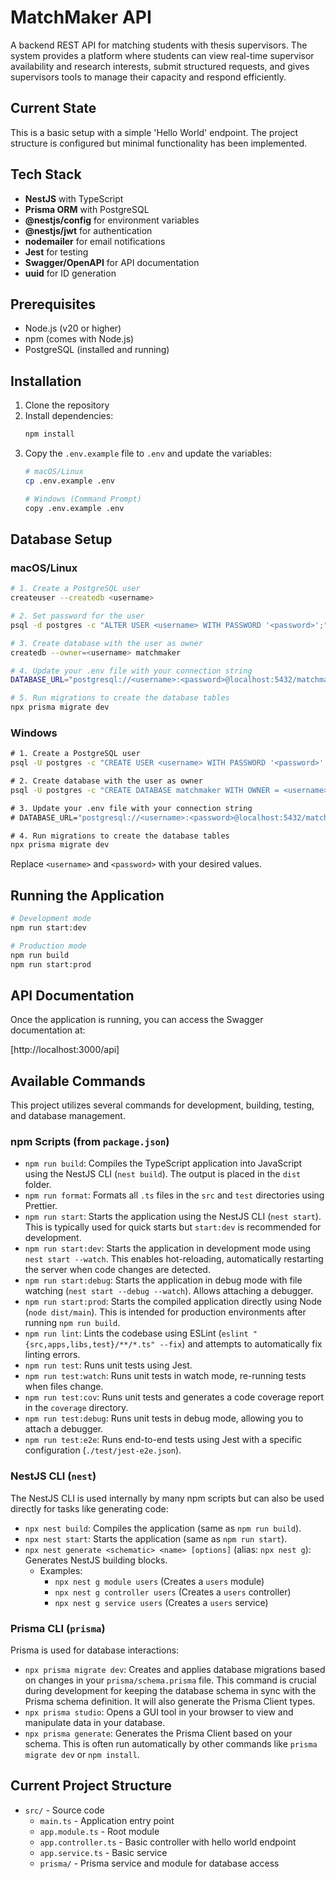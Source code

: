 # MatchMaker API

A backend REST API for matching students with thesis supervisors. The system provides a platform where students can view real-time supervisor availability and research interests, submit structured requests, and gives supervisors tools to manage their capacity and respond efficiently.

## Current State

This is a basic setup with a simple 'Hello World' endpoint. The project structure is configured but minimal functionality has been implemented.

## Tech Stack

- **NestJS** with TypeScript
- **Prisma ORM** with PostgreSQL
- **@nestjs/config** for environment variables
- **@nestjs/jwt** for authentication
- **nodemailer** for email notifications
- **Jest** for testing
- **Swagger/OpenAPI** for API documentation
- **uuid** for ID generation

## Prerequisites

- Node.js (v20 or higher)
- npm (comes with Node.js)
- PostgreSQL (installed and running)

## Installation

1. Clone the repository
2. Install dependencies:
   ```bash
   npm install
   ```
3. Copy the `.env.example` file to `.env` and update the variables:
   ```bash
   # macOS/Linux
   cp .env.example .env
   
   # Windows (Command Prompt)
   copy .env.example .env
   ```

## Database Setup

### macOS/Linux

```bash
# 1. Create a PostgreSQL user
createuser --createdb <username>

# 2. Set password for the user
psql -d postgres -c "ALTER USER <username> WITH PASSWORD '<password>';"

# 3. Create database with the user as owner
createdb --owner=<username> matchmaker

# 4. Update your .env file with your connection string
DATABASE_URL="postgresql://<username>:<password>@localhost:5432/matchmaker?schema=public"

# 5. Run migrations to create the database tables
npx prisma migrate dev
```

### Windows

```cmd
# 1. Create a PostgreSQL user
psql -U postgres -c "CREATE USER <username> WITH PASSWORD '<password>' CREATEDB;"

# 2. Create database with the user as owner
psql -U postgres -c "CREATE DATABASE matchmaker WITH OWNER = <username>;"

# 3. Update your .env file with your connection string
# DATABASE_URL="postgresql://<username>:<password>@localhost:5432/matchmaker?schema=public"

# 4. Run migrations to create the database tables
npx prisma migrate dev
```

Replace `<username>` and `<password>` with your desired values.

## Running the Application

```bash
# Development mode
npm run start:dev

# Production mode
npm run build
npm run start:prod
```

## API Documentation

Once the application is running, you can access the Swagger documentation at:

[http://localhost:3000/api]

## Available Commands

This project utilizes several commands for development, building, testing, and database management.

### npm Scripts (from `package.json`)

- `npm run build`: Compiles the TypeScript application into JavaScript using the NestJS CLI (`nest build`). The output is placed in the `dist` folder.
- `npm run format`: Formats all `.ts` files in the `src` and `test` directories using Prettier.
- `npm run start`: Starts the application using the NestJS CLI (`nest start`). This is typically used for quick starts but `start:dev` is recommended for development.
- `npm run start:dev`: Starts the application in development mode using `nest start --watch`. This enables hot-reloading, automatically restarting the server when code changes are detected.
- `npm run start:debug`: Starts the application in debug mode with file watching (`nest start --debug --watch`). Allows attaching a debugger.
- `npm run start:prod`: Starts the compiled application directly using Node (`node dist/main`). This is intended for production environments after running `npm run build`.
- `npm run lint`: Lints the codebase using ESLint (`eslint "{src,apps,libs,test}/**/*.ts" --fix`) and attempts to automatically fix linting errors.
- `npm run test`: Runs unit tests using Jest.
- `npm run test:watch`: Runs unit tests in watch mode, re-running tests when files change.
- `npm run test:cov`: Runs unit tests and generates a code coverage report in the `coverage` directory.
- `npm run test:debug`: Runs unit tests in debug mode, allowing you to attach a debugger.
- `npm run test:e2e`: Runs end-to-end tests using Jest with a specific configuration (`./test/jest-e2e.json`).

### NestJS CLI (`nest`)

The NestJS CLI is used internally by many npm scripts but can also be used directly for tasks like generating code:

- `npx nest build`: Compiles the application (same as `npm run build`).
- `npx nest start`: Starts the application (same as `npm run start`).
- `npx nest generate <schematic> <name> [options]` (alias: `npx nest g`): Generates NestJS building blocks.
  - Examples:
    - `npx nest g module users` (Creates a `users` module)
    - `npx nest g controller users` (Creates a `users` controller)
    - `npx nest g service users` (Creates a `users` service)

### Prisma CLI (`prisma`)

Prisma is used for database interactions:

- `npx prisma migrate dev`: Creates and applies database migrations based on changes in your `prisma/schema.prisma` file. This command is crucial during development for keeping the database schema in sync with the Prisma schema definition. It will also generate the Prisma Client types.
- `npx prisma studio`: Opens a GUI tool in your browser to view and manipulate data in your database.
- `npx prisma generate`: Generates the Prisma Client based on your schema. This is often run automatically by other commands like `prisma migrate dev` or `npm install`.

## Current Project Structure

- `src/` - Source code
  - `main.ts` - Application entry point
  - `app.module.ts` - Root module
  - `app.controller.ts` - Basic controller with hello world endpoint
  - `app.service.ts` - Basic service
  - `prisma/` - Prisma service and module for database access
